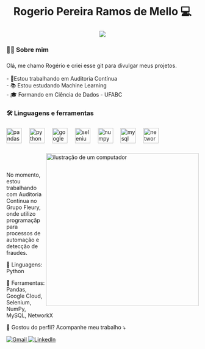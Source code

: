 <br clear="both">

<h1 align="center">Rogerio Pereira Ramos de Mello 💻</h1>

###

<div align="center">
  <img src="https://visitor-badge.laobi.icu/badge?page_id=Rogerioprrj.Rogerioprrj&"  />
</div>

###

<h3 align="left">👩‍💻  Sobre mim</h3>

###

<p align="left">Olá, me chamo Rogério e criei esse git para divulgar meus projetos.<br><br>- 🔭Estou trabalhando em Auditoria Contínua<br>- 📚 Estou estudando Machine Learning<br>- 🎓 Formando em Ciência de Dados - UFABC</p> 

###

<h3 align="left">🛠 Linguagens e ferramentas</h3>

###

<div align="left">
  <img src="https://cdn.jsdelivr.net/gh/devicons/devicon/icons/pandas/pandas-original.svg" height="40" alt="pandas logo"  />
  <img width="12" />
  <img src="https://cdn.jsdelivr.net/gh/devicons/devicon/icons/python/python-original.svg" height="40" alt="python logo"  />
  <img width="12" />
  <img src="https://cdn.jsdelivr.net/gh/devicons/devicon/icons/googlecloud/googlecloud-original.svg" height="40" alt="googlecloud logo"  />
  <img width="12" />
  <img src="https://cdn.jsdelivr.net/gh/devicons/devicon/icons/selenium/selenium-original.svg" height="40" alt="selenium logo"  />
  <img width="12" />
  <img src="https://cdn.jsdelivr.net/gh/devicons/devicon/icons/numpy/numpy-original.svg" height="40" alt="numpy logo"  />
  <img width="12" />
  <img src="https://cdn.jsdelivr.net/gh/devicons/devicon/icons/mysql/mysql-original.svg" height="40" alt="mysql logo"  />
  <img width="12" />
  <img src="https://cdn.jsdelivr.net/gh/devicons/devicon/icons/networkx/networkx-original.svg" height="40" alt="networkx logo"  />
</div>

###

<img src="https://raw.githubusercontent.com/MicaelliMedeiros/micaellimedeiros/master/image/computer-illustration.png" alt="ilustração de um computador" min-width="400px" max-width="400px" width="400px" align="right">
<br><br>
<p align="left">  No momento, estou trabalhando com Auditoria Contínua no Grupo Fleury, onde utilizo programaçãp para processos de automação e detecção de fraudes.</p> 
<p align="left"> 🦄 Linguagens: Python </p> 
<p align="left"> 💼 Ferramentas: Pandas, Google Cloud, Selenium, NumPy, MySQL, NetworkX </p>
<p align="left"> 💌 Gostou do perfil? Acompanhe meu trabalho ⤵️</p>

<p align="left">
<a href="https://mail.google.com/mail/u/0/?pli=1#inbox?compose=CllgCJftMDNxlXMxLfdcqpdlWDfMCHMBLHNRwNBBRmwpsTQThxHbfqmNQDwmtTsnsXFfPLGKKML" title="Gmail">
  <img src="https://img.shields.io/badge/-Gmail-FF0000?style=flat-square&labelColor=FF0000&logo=gmail&logoColor=white" alt="Gmail"/> </a>
  <a href="https://www.linkedin.com/in/rogerio-pereira-5a472b246/" title="LinkedIn">
  <img src="https://img.shields.io/badge/-Linkedin-0e76a8?style=flat-square&logo=Linkedin&logoColor=white" alt="LinkedIn"/> </a>
</p>
<br><br>
